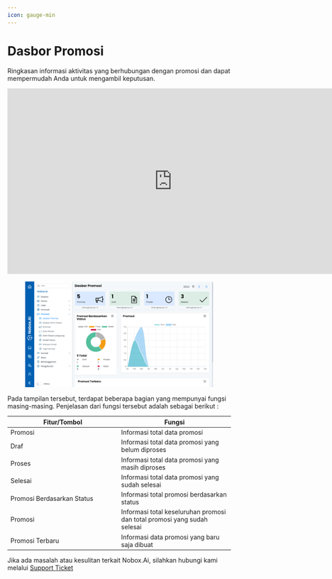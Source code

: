 ```yaml
---
icon: gauge-min
---
```


# Dasbor Promosi

Ringkasan informasi aktivitas yang berhubungan dengan promosi dan dapat mempermudah Anda untuk mengambil keputusan.

<iframe width="742" height="418" src="https://www.youtube.com/embed/7NR7TmowmtY/" title="01. Instalasi NoBox Desktop" frameborder="0" allow="accelerometer; autoplay; clipboard-write; encrypted-media; gyroscope; picture-in-picture; web-share" referrerpolicy="strict-origin-when-cross-origin" allowfullscreen></iframe>

<figure><img src="../../.gitbook/assets/Dasbor Promosi.png" alt=""><figcaption></figcaption></figure>

Pada tampilan tersebut, terdapat beberapa bagian yang mempunyai fungsi masing-masing. Penjelasan dari fungsi tersebut adalah sebagai berikut :

<table><thead><tr><th width="235.5999755859375">Fitur/Tombol</th><th>Fungsi</th></tr></thead><tbody><tr><td>Promosi</td><td>Informasi total data promosi</td></tr><tr><td>Draf</td><td>Informasi total data promosi yang belum diproses</td></tr><tr><td>Proses</td><td>Informasi total data promosi yang masih diproses</td></tr><tr><td>Selesai</td><td>Informasi total data promosi yang sudah selesai</td></tr><tr><td>Promosi Berdasarkan Status</td><td>Informasi total promosi berdasarkan status</td></tr><tr><td>Promosi</td><td>Informasi total keseluruhan promosi dan total promosi yang sudah selesai</td></tr><tr><td>Promosi Terbaru</td><td>Informasi data promosi yang baru saja dibuat</td></tr></tbody></table>

Jika ada masalah atau kesulitan terkait Nobox.Ai, silahkan hubungi kami melalui [Support Ticket](https://crm.nobox.ai/clients/tickets)
